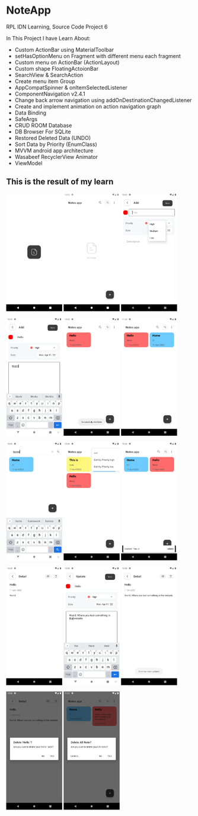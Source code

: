 # NoteApp
RPL IDN Learning, Source Code Project 6

In This Project I have Learn About:

- Custom ActionBar using MaterialToolbar
- setHasOptionMenu on Fragment with different menu each fragment
- Custom menu on ActionBar (ActionLayout)
- Custom shape FloatingActoionBar
- SearchView & SearchAction
- Create menu item Group
- AppCompatSpinner & onItemSelectedListener
- ComponentNavigation v2.4.1
- Change back arrow navigation using addOnDestinationChangedListener
- Create and implement animation on action navigation graph
- Data Binding
- SafeArgs
- CRUD ROOM Database
- DB Browser For SQLite
- Restored Deleted Data (UNDO)
- Sort Data by Priority (EnumClass)
- MVVM android app architecture
- Wasabeef RecyclerView Animator
- ViewModel

## This is the result of my learn

 <img src="/images/ss_1.png" style="width: 30%;">  <img src="/images/ss_2.png" style="width: 30%;">  <img src="/images/ss_3.png" style="width: 30%;">
 
 <img src="/images/ss_4.png" style="width: 30%;">  <img src="/images/ss_5.png" style="width: 30%;">  <img src="/images/ss_6.png" style="width: 30%;">
 
 <img src="/images/ss_7.png" style="width: 30%;">  <img src="/images/ss_8.png" style="width: 30%;">  <img src="/images/ss_9.png" style="width: 30%;">
 
 <img src="/images/ss_10.png" style="width: 30%;">  <img src="/images/ss_11.png" style="width: 30%;">  <img src="/images/ss_12.png" style="width: 30%;">
 
 <img src="/images/ss_13.png" style="width: 30%;">  <img src="/images/ss_14.png" style="width: 30%;">
